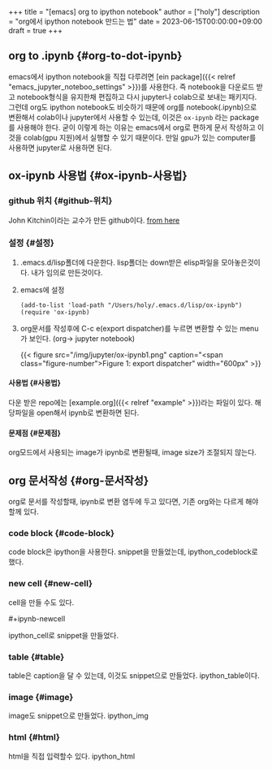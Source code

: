 +++
title = "[emacs] org to ipython notebook"
author = ["holy"]
description = "org에서 ipython notebook 만드는 법"
date = 2023-06-15T00:00:00+09:00
draft = true
+++

## org to .ipynb {#org-to-dot-ipynb}

emacs에서 ipython notebook을 직접 다루려면 [ein package]({{< relref "emacs_jupyter_noteboo_settings" >}})를 사용한다. 즉
notebook을 다운로드 받고 notebook형식을 유지한채 편집하고 다시
jupyter나 colab으로 보내는 패키지다. 그런데 org도 ipython notebook도
비슷하기 때문에 org를 notebook(.ipynb)으로 변환해서 colab이나
jupyter에서 사용할 수 있는데, 이것은 `ox-ipynb` 라는 package를 사용해야
한다. 굳이 이렇게 하는 이유는 emacs에서 org로 편하게 문서 작성하고 이것을
colab(gpu 지원)에서 실행할 수 있기 때문이다. 만일 gpu가 있는
computer를 사용하면 jupyter로 사용하면 된다.


## ox-ipynb 사용법 {#ox-ipynb-사용법}


### github 위치 {#github-위치}

John Kitchin이라는 교수가 만든 github이다. [from here](https://github.com/jkitchin/ox-ipynb)


### 설정 {#설정}

1.  .emacs.d/lisp폴더에 다운한다. lisp폴더는 down받은 elisp파일을
    모아놓은것이다. 내가 임의로 만든것이다.
2.  emacs에 설정
    ```emacs-lisp
    (add-to-list 'load-path "/Users/holy/.emacs.d/lisp/ox-ipynb")
    (require 'ox-ipynb)
    ```
3.  org문서를 작성후에 C-c e(export dispatcher)를 누르면 변환할 수
    있는 menu가 보인다. (org-&gt; jupyter notebook)

    <a id="figure--export dispatcher"></a>

    {{< figure src="/img/jupyter/ox-ipynb1.png" caption="<span class=\"figure-number\">Figure 1: </span>export dispatcher" width="600px" >}}


#### 사용법 {#사용법}

다운 받은 repo에는 [example.org]({{< relref "example" >}})라는 파일이 있다. 해당파일을 open해서
ipynb로 변환하면 된다.


#### 문제점 {#문제점}

org모드에서 사용되는 image가 ipynb로 변환될때, image size가 조절되지 않는다.


## org 문서작성 {#org-문서작성}

org로 문서를 작성할때, ipynb로 변환 염두에 두고 있다면, 기존 org와는
다르게 해야 할께 있다.


### code block {#code-block}

code block은 ipython을 사용한다. snippet을 만들었는데, ipython_codeblock로 했다.


### new cell {#new-cell}

cell을 만들 수도 있다.

<div class="verse">

#+ipynb-newcell<br>

</div>

ipython_cell로 snippet을 만들었다.


### table {#table}

table은 caption을 달 수 있는데, 이것도 snippet으로
만들었다. ipython_table이다.


### image {#image}

image도 snippet으로 만들었다. ipython_img


### html {#html}

html을 직접 입력할수 있다. ipython_html
